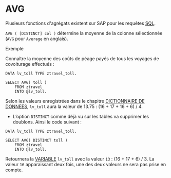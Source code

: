 # AVG

Plusieurs fonctions d'agrégats existent sur SAP pour les requêtes [SQL](./01_SQL.md).

`AVG ( [DISTINCT] col )` détermine la moyenne de la colonne sélectionnée (`AVG` pour `Average` en anglais).

Exemple

Connaître la moyenne des coûts de péage payés de tous les voyages de covoiturage effectués :

```abap
DATA lv_toll TYPE ztravel_toll.

SELECT AVG( toll )
    FROM ztravel
    INTO @lv_toll.
```

Selon les valeurs enregistrées dans le chapitre [DICTIONNAIRE DE DONNEES](../../09_DDIC/01_DICTIONNAIRE_DE_DONNEES.md), `lv_toll` aura la valeur de 13.75 : (16 + 17 + 16 + 6) / 4.

- L’option `DISTINCT` comme déjà vu sur les tables va supprimer les doublons. Ainsi le code suivant :

```abap
DATA lv_toll TYPE ztravel_toll.

SELECT AVG( DISTINCT toll )
    FROM ztravel
    INTO @lv_toll.
```

Retournera la [VARIABLE](../../03_VARIABLES_&_CONSTANTES/02_VARIABLES_&_CONSTANTES/01_VARIABLES.md) `lv_toll` avec la valeur `13` : (16 + 17 + 6) / 3. La valeur `16` apparaissant deux fois, une des deux valeurs ne sera pas prise en compte.
